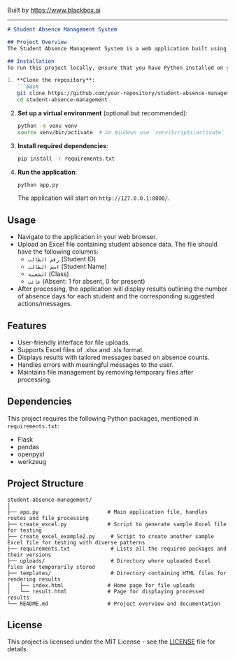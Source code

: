 
Built by https://www.blackbox.ai

---

```markdown
# Student Absence Management System

## Project Overview
The Student Absence Management System is a web application built using Flask that allows users to upload Excel files containing student absence data, process that data, and generate actionable messages based on each student's absence record. The application facilitates efficient communication between educational institutions and parents regarding student attendance.

## Installation
To run this project locally, ensure that you have Python installed on your machine. Then follow these steps:

1. **Clone the repository**:
   ```bash
   git clone https://github.com/your-repository/student-absence-management.git
   cd student-absence-management
   ```

2. **Set up a virtual environment** (optional but recommended):
   ```bash
   python -m venv venv
   source venv/bin/activate  # On Windows use `venv\Scripts\activate`
   ```

3. **Install required dependencies**:
   ```bash
   pip install -r requirements.txt
   ```

4. **Run the application**:
   ```bash
   python app.py
   ```
   The application will start on `http://127.0.0.1:8000/`.

## Usage
- Navigate to the application in your web browser.
- Upload an Excel file containing student absence data. The file should have the following columns:
  - `رقم الطالب` (Student ID)
  - `اسم الطالب` (Student Name)
  - `الشعبة` (Class)
  - `غائب` (Absent: 1 for absent, 0 for present)
- After processing, the application will display results outlining the number of absence days for each student and the corresponding suggested actions/messages.

## Features
- User-friendly interface for file uploads.
- Supports Excel files of .xlsx and .xls format.
- Displays results with tailored messages based on absence counts.
- Handles errors with meaningful messages to the user.
- Maintains file management by removing temporary files after processing.

## Dependencies
This project requires the following Python packages, mentioned in `requirements.txt`:
- Flask
- pandas
- openpyxl
- werkzeug

## Project Structure
```
student-absence-management/
│
├── app.py                      # Main application file, handles routes and file processing
├── create_excel.py             # Script to generate sample Excel file for testing
├── create_excel_example2.py     # Script to create another sample Excel file for testing with diverse patterns
├── requirements.txt             # Lists all the required packages and their versions
├── uploads/                     # Directory where uploaded Excel files are temporarily stored
├── templates/                   # Directory containing HTML files for rendering results
│   ├── index.html              # Home page for file uploads
│   └── result.html             # Page for displaying processed results
└── README.md                   # Project overview and documentation
```

## License
This project is licensed under the MIT License - see the [LICENSE](LICENSE) file for details.
```
```